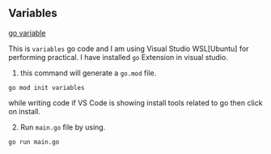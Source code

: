 ## Variables

[go variable](https://go.dev/ref/spec#Variables)

This is `variables` go code and I am using Visual Studio WSL[Ubuntu] for performing practical. I have installed `go` Extension in visual studio.

1. this command will generate a `go.mod` file.

```
go mod init variables
```

while writing code if VS Code is showing install tools related to go then click on install.

2. Run `main.go` file by using.

```
go run main.go
```